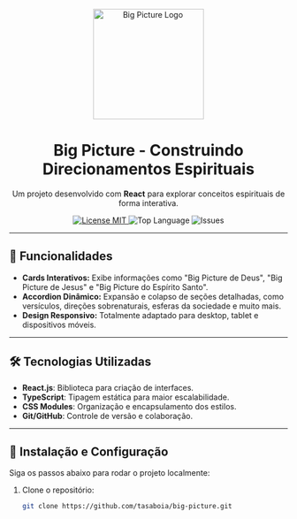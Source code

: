 <p align="center">
  <img src="https://your-logo-link-here" alt="Big Picture Logo" width="200">
</p>

<h1 align="center">Big Picture - Construindo Direcionamentos Espirituais</h1>

<p align="center">
  Um projeto desenvolvido com <strong>React</strong> para explorar conceitos espirituais de forma interativa.
</p>

<p align="center">
  <a href="https://opensource.org/licenses/MIT">
    <img src="https://img.shields.io/badge/License-MIT-blue.svg" alt="License MIT">
  </a>
  <img src="https://img.shields.io/github/languages/top/tasaboia/big-picture" alt="Top Language">
  <img src="https://img.shields.io/github/issues/tasaboia/big-picture" alt="Issues">
</p>

---

## 📜 Funcionalidades

- **Cards Interativos:** Exibe informações como "Big Picture de Deus", "Big Picture de Jesus" e "Big Picture do Espírito Santo".
- **Accordion Dinâmico:** Expansão e colapso de seções detalhadas, como versículos, direções sobrenaturais, esferas da sociedade e muito mais.
- **Design Responsivo:** Totalmente adaptado para desktop, tablet e dispositivos móveis.

---

## 🛠️ Tecnologias Utilizadas

- **React.js**: Biblioteca para criação de interfaces.
- **TypeScript**: Tipagem estática para maior escalabilidade.
- **CSS Modules**: Organização e encapsulamento dos estilos.
- **Git/GitHub**: Controle de versão e colaboração.

---

## 🚀 Instalação e Configuração

Siga os passos abaixo para rodar o projeto localmente:

1. Clone o repositório:
   ```bash
   git clone https://github.com/tasaboia/big-picture.git
   ```
